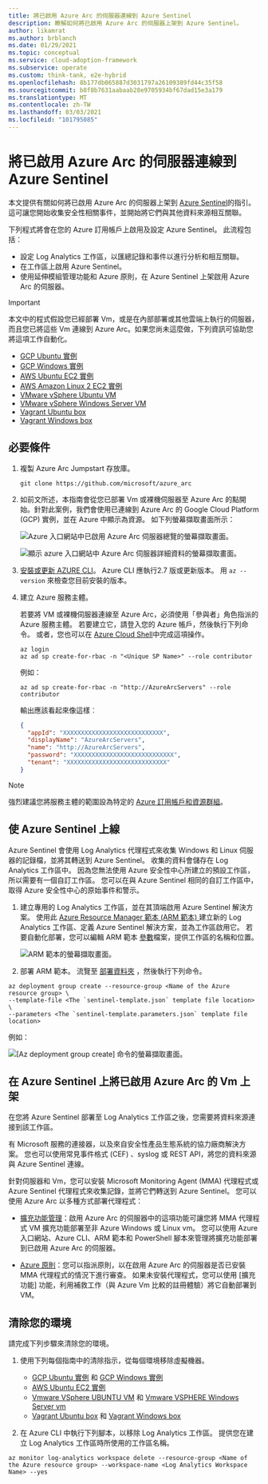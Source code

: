 ```yaml
---
title: 將已啟用 Azure Arc 的伺服器連線到 Azure Sentinel
description: 瞭解如何將已啟用 Azure Arc 的伺服器上架到 Azure Sentinel。
author: likamrat
ms.author: brblanch
ms.date: 01/29/2021
ms.topic: conceptual
ms.service: cloud-adoption-framework
ms.subservice: operate
ms.custom: think-tank, e2e-hybrid
ms.openlocfilehash: 8b177db065887d3031797a26109389fd44c35f58
ms.sourcegitcommit: b8f8b7631aabaab28e9705934bf67dad15e3a179
ms.translationtype: MT
ms.contentlocale: zh-TW
ms.lasthandoff: 03/03/2021
ms.locfileid: "101795085"
---
```

# <a name="connect-azure-arc-enabled-servers-to-azure-sentinel"></a>將已啟用 Azure Arc 的伺服器連線到 Azure Sentinel

本文提供有關如何將已啟用 Azure Arc 的伺服器上架到 [Azure Sentinel](/azure/sentinel/)的指引。 這可讓您開始收集安全性相關事件，並開始將它們與其他資料來源相互關聯。

下列程式將會在您的 Azure 訂用帳戶上啟用及設定 Azure Sentinel。 此流程包括：

- 設定 Log Analytics 工作區，以匯總記錄和事件以進行分析和相互關聯。
- 在工作區上啟用 Azure Sentinel。
- 使用延伸模組管理功能和 Azure 原則，在 Azure Sentinel 上架啟用 Azure Arc 的伺服器。

> [!IMPORTANT]
> 本文中的程式假設您已經部署 Vm，或是在內部部署或其他雲端上執行的伺服器，而且您已將這些 Vm 連線到 Azure Arc。如果您尚未這麼做，下列資訊可協助您將這項工作自動化。

- [GCP Ubuntu 實例](./gcp-terraform-ubuntu.md)
- [GCP Windows 實例](./gcp-terraform-windows.md)
- [AWS Ubuntu EC2 實例](./aws-terraform-ubuntu.md)
- [AWS Amazon Linux 2 EC2 實例](./aws-terraform-al2.md)
- [VMware vSphere Ubuntu VM](./vmware-terraform-ubuntu.md)
- [VMware vSphere Windows Server VM](./vmware-terraform-windows.md)
- [Vagrant Ubuntu box](./local-vagrant-ubuntu.md)
- [Vagrant Windows box](./local-vagrant-windows.md)

## <a name="prerequisites"></a>必要條件

1. 複製 Azure Arc Jumpstart 存放庫。

    ```console
    git clone https://github.com/microsoft/azure_arc
    ```

1. 如前文所述，本指南會從您已部署 Vm 或裸機伺服器至 Azure Arc 的點開始。針對此案例，我們會使用已連線到 Azure Arc 的 Google Cloud Platform (GCP) 實例，並在 Azure 中顯示為資源。 如下列螢幕擷取畫面所示：

    ![Azure 入口網站中已啟用 Azure Arc 伺服器總覽的螢幕擷取畫面。](./media/arc-azure-sentinel/sentinel-1.png)

    ![顯示 azure 入口網站中 Azure Arc 伺服器詳細資料的螢幕擷取畫面。](./media/arc-azure-sentinel/sentinel-2.png)

1. [安裝或更新 AZURE CLI](/cli/azure/install-azure-cli)。 Azure CLI 應執行2.7 版或更新版本。 用 `az --version` 來檢查您目前安裝的版本。

1. 建立 Azure 服務主體。

    若要將 VM 或裸機伺服器連線至 Azure Arc，必須使用「參與者」角色指派的 Azure 服務主體。 若要建立它，請登入您的 Azure 帳戶，然後執行下列命令。 或者，您也可以在 [Azure Cloud Shell](https://shell.azure.com/)中完成這項操作。

    ```console
    az login
    az ad sp create-for-rbac -n "<Unique SP Name>" --role contributor
    ```

    例如：

    ```console
    az ad sp create-for-rbac -n "http://AzureArcServers" --role contributor
    ```

    輸出應該看起來像這樣︰

    ```json
    {
      "appId": "XXXXXXXXXXXXXXXXXXXXXXXXXXXX",
      "displayName": "AzureArcServers",
      "name": "http://AzureArcServers",
      "password": "XXXXXXXXXXXXXXXXXXXXXXXXXXXX",
      "tenant": "XXXXXXXXXXXXXXXXXXXXXXXXXXXX"
    }
    ```

> [!NOTE]
> 強烈建議您將服務主體的範圍設為特定的 [Azure 訂用帳戶和資源群組](/cli/azure/ad/sp)。

## <a name="onboard-azure-sentinel"></a>使 Azure Sentinel 上線

Azure Sentinel 會使用 Log Analytics 代理程式來收集 Windows 和 Linux 伺服器的記錄檔，並將其轉送到 Azure Sentinel。 收集的資料會儲存在 Log Analytics 工作區中。 因為您無法使用 Azure 安全性中心所建立的預設工作區，所以需要有一個自訂工作區。 您可以在與 Azure Sentinel 相同的自訂工作區中，取得 Azure 安全性中心的原始事件和警示。

1. 建立專用的 Log Analytics 工作區，並在其頂端啟用 Azure Sentinel 解決方案。 使用此 [Azure Resource Manager 範本 (ARM 範本) ](https://github.com/microsoft/azure_arc/blob/main/azure_arc_servers_jumpstart/azuresentinel/arm/sentinel-template.json) 建立新的 Log Analytics 工作區、定義 Azure Sentinel 解決方案，並為工作區啟用它。 若要自動化部署，您可以編輯 ARM 範本 [參數](https://github.com/microsoft/azure_arc/blob/main/azure_arc_servers_jumpstart/azuresentinel/arm/sentinel-template.parameters.json)檔案，提供工作區的名稱和位置。

    ![ARM 範本的螢幕擷取畫面。](./media/arc-azure-sentinel/sentinel-3.png)

1. 部署 ARM 範本。 流覽至 [部署資料夾](https://github.com/microsoft/azure_arc/tree/main/azure_arc_servers_jumpstart/azuresentinel/arm) ，然後執行下列命令。

  ```console
  az deployment group create --resource-group <Name of the Azure resource group> \
  --template-file <The `sentinel-template.json` template file location> \
  --parameters <The `sentinel-template.parameters.json` template file location>
  ```

例如：

   ![[Az deployment group create] 命令的螢幕擷取畫面。](./media/arc-azure-sentinel/sentinel-4.png)

## <a name="onboard-azure-arc-enabled-vms-on-azure-sentinel"></a>在 Azure Sentinel 上將已啟用 Azure Arc 的 Vm 上架

在您將 Azure Sentinel 部署至 Log Analytics 工作區之後，您需要將資料來源連接到該工作區。

有 Microsoft 服務的連接器，以及來自安全性產品生態系統的協力廠商解決方案。 您也可以使用常見事件格式 (CEF) 、syslog 或 REST API，將您的資料來源與 Azure Sentinel 連線。

針對伺服器和 Vm，您可以安裝 Microsoft Monitoring Agent (MMA) 代理程式或 Azure Sentinel 代理程式來收集記錄，並將它們轉送到 Azure Sentinel。 您可以使用 Azure Arc 以多種方式部署代理程式：

- [擴充功能管理](./arc-vm-extension-mma.md)：啟用 Azure Arc 的伺服器中的這項功能可讓您將 MMA 代理程式 VM 擴充功能部署至非 Azure Windows 或 Linux vm。 您可以使用 Azure 入口網站、Azure CLI、ARM 範本和 PowerShell 腳本來管理將擴充功能部署到已啟用 Azure Arc 的伺服器。

- [Azure 原則](./arc-policies-mma.md)：您可以指派原則，以在啟用 Azure Arc 的伺服器是否已安裝 MMA 代理程式的情況下進行審查。 如果未安裝代理程式，您可以使用 [擴充功能] 功能，利用補救工作（與 Azure Vm 比較的註冊體驗）將它自動部署到 VM。

## <a name="clean-up-your-environment"></a>清除您的環境

請完成下列步驟來清除您的環境。

1. 使用下列每個指南中的清除指示，從每個環境移除虛擬機器。

   - [GCP Ubuntu 實例](./gcp-terraform-ubuntu.md) 和 [GCP Windows 實例](./gcp-terraform-windows.md)
   - [AWS Ubuntu EC2 實例](./aws-terraform-ubuntu.md)
   - [Vmware VSphere UBUNTU VM](./vmware-terraform-ubuntu.md) 和 [Vmware VSPHERE Windows Server vm](./vmware-terraform-windows.md)
   - [Vagrant Ubuntu box](./local-vagrant-ubuntu.md) 和 [Vagrant Windows box](./local-vagrant-windows.md)

2. 在 Azure CLI 中執行下列腳本，以移除 Log Analytics 工作區。 提供您在建立 Log Analytics 工作區時所使用的工作區名稱。

  ```console
  az monitor log-analytics workspace delete --resource-group <Name of the Azure resource group> --workspace-name <Log Analytics Workspace Name> --yes
  ```
